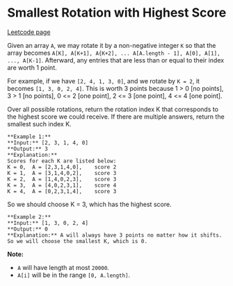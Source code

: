 # Smallest Rotation with Highest Score
[Leetcode page](https://leetcode.com/problems/smallest-rotation-with-highest-score/description)

 Given an array `A`, we may rotate it by a non-negative integer `K` so that
the array becomes `A[K], A[K+1], A{K+2], ... A[A.length - 1], A[0], A[1], ...,
A[K-1]`.  Afterward, any entries that are less than or equal to their index
are worth 1 point.

For example, if we have `[2, 4, 1, 3, 0]`, and we rotate by `K = 2`, it
becomes `[1, 3, 0, 2, 4]`.  This is worth 3 points because 1 > 0 [no points],
3 > 1 [no points], 0 <= 2 [one point], 2 <= 3 [one point], 4 <= 4 [one point].

Over all possible rotations, return the rotation index K that corresponds to
the highest score we could receive.  If there are multiple answers, return the
smallest such index K.

    
    
    **Example 1:**
    **Input:** [2, 3, 1, 4, 0]
    **Output:** 3
    **Explanation:** 
    Scores for each K are listed below: 
    K = 0,  A = [2,3,1,4,0],    score 2
    K = 1,  A = [3,1,4,0,2],    score 3
    K = 2,  A = [1,4,0,2,3],    score 3
    K = 3,  A = [4,0,2,3,1],    score 4
    K = 4,  A = [0,2,3,1,4],    score 3
    

So we should choose K = 3, which has the highest score.



    
    
    **Example 2:**
    **Input:** [1, 3, 0, 2, 4]
    **Output:** 0
    **Explanation:** A will always have 3 points no matter how it shifts.
    So we will choose the smallest K, which is 0.
    

**Note:**

  * `A` will have length at most `20000`.
  * `A[i]` will be in the range `[0, A.length]`.

